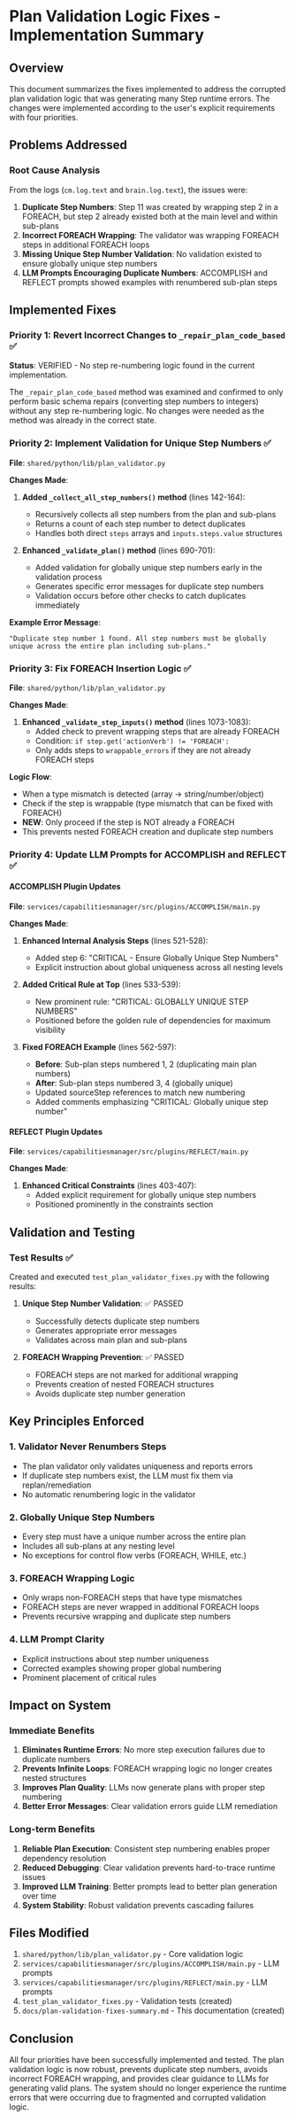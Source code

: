 # Plan Validation Logic Fixes - Implementation Summary

## Overview

This document summarizes the fixes implemented to address the corrupted plan validation logic that was generating many Step runtime errors. The changes were implemented according to the user's explicit requirements with four priorities.

## Problems Addressed

### Root Cause Analysis
From the logs (`cm.log.text` and `brain.log.text`), the issues were:

1. **Duplicate Step Numbers**: Step 11 was created by wrapping step 2 in a FOREACH, but step 2 already existed both at the main level and within sub-plans
2. **Incorrect FOREACH Wrapping**: The validator was wrapping FOREACH steps in additional FOREACH loops
3. **Missing Unique Step Number Validation**: No validation existed to ensure globally unique step numbers
4. **LLM Prompts Encouraging Duplicate Numbers**: ACCOMPLISH and REFLECT prompts showed examples with renumbered sub-plan steps

## Implemented Fixes

### Priority 1: Revert Incorrect Changes to `_repair_plan_code_based` ✅

**Status**: VERIFIED - No step re-numbering logic found in the current implementation.

The `_repair_plan_code_based` method was examined and confirmed to only perform basic schema repairs (converting step numbers to integers) without any step re-numbering logic. No changes were needed as the method was already in the correct state.

### Priority 2: Implement Validation for Unique Step Numbers ✅

**File**: `shared/python/lib/plan_validator.py`

**Changes Made**:
1. **Added `_collect_all_step_numbers()` method** (lines 142-164):
   - Recursively collects all step numbers from the plan and sub-plans
   - Returns a count of each step number to detect duplicates
   - Handles both direct `steps` arrays and `inputs.steps.value` structures

2. **Enhanced `_validate_plan()` method** (lines 690-701):
   - Added validation for globally unique step numbers early in the validation process
   - Generates specific error messages for duplicate step numbers
   - Validation occurs before other checks to catch duplicates immediately

**Example Error Message**:
```
"Duplicate step number 1 found. All step numbers must be globally unique across the entire plan including sub-plans."
```

### Priority 3: Fix FOREACH Insertion Logic ✅

**File**: `shared/python/lib/plan_validator.py`

**Changes Made**:
1. **Enhanced `_validate_step_inputs()` method** (lines 1073-1083):
   - Added check to prevent wrapping steps that are already FOREACH
   - Condition: `if step.get('actionVerb') != 'FOREACH':`
   - Only adds steps to `wrappable_errors` if they are not already FOREACH steps

**Logic Flow**:
- When a type mismatch is detected (array → string/number/object)
- Check if the step is wrappable (type mismatch that can be fixed with FOREACH)
- **NEW**: Only proceed if the step is NOT already a FOREACH
- This prevents nested FOREACH creation and duplicate step numbers

### Priority 4: Update LLM Prompts for ACCOMPLISH and REFLECT ✅

#### ACCOMPLISH Plugin Updates
**File**: `services/capabilitiesmanager/src/plugins/ACCOMPLISH/main.py`

**Changes Made**:

1. **Enhanced Internal Analysis Steps** (lines 521-528):
   - Added step 6: "CRITICAL - Ensure Globally Unique Step Numbers"
   - Explicit instruction about global uniqueness across all nesting levels

2. **Added Critical Rule at Top** (lines 533-539):
   - New prominent rule: "CRITICAL: GLOBALLY UNIQUE STEP NUMBERS"
   - Positioned before the golden rule of dependencies for maximum visibility

3. **Fixed FOREACH Example** (lines 562-597):
   - **Before**: Sub-plan steps numbered 1, 2 (duplicating main plan numbers)
   - **After**: Sub-plan steps numbered 3, 4 (globally unique)
   - Updated sourceStep references to match new numbering
   - Added comments emphasizing "CRITICAL: Globally unique step number"

#### REFLECT Plugin Updates
**File**: `services/capabilitiesmanager/src/plugins/REFLECT/main.py`

**Changes Made**:

1. **Enhanced Critical Constraints** (lines 403-407):
   - Added explicit requirement for globally unique step numbers
   - Positioned prominently in the constraints section

## Validation and Testing

### Test Results ✅
Created and executed `test_plan_validator_fixes.py` with the following results:

1. **Unique Step Number Validation**: ✅ PASSED
   - Successfully detects duplicate step numbers
   - Generates appropriate error messages
   - Validates across main plan and sub-plans

2. **FOREACH Wrapping Prevention**: ✅ PASSED
   - FOREACH steps are not marked for additional wrapping
   - Prevents creation of nested FOREACH structures
   - Avoids duplicate step number generation

## Key Principles Enforced

### 1. Validator Never Renumbers Steps
- The plan validator only validates uniqueness and reports errors
- If duplicate step numbers exist, the LLM must fix them via replan/remediation
- No automatic renumbering logic in the validator

### 2. Globally Unique Step Numbers
- Every step must have a unique number across the entire plan
- Includes all sub-plans at any nesting level
- No exceptions for control flow verbs (FOREACH, WHILE, etc.)

### 3. FOREACH Wrapping Logic
- Only wraps non-FOREACH steps that have type mismatches
- FOREACH steps are never wrapped in additional FOREACH loops
- Prevents recursive wrapping and duplicate step numbers

### 4. LLM Prompt Clarity
- Explicit instructions about step number uniqueness
- Corrected examples showing proper global numbering
- Prominent placement of critical rules

## Impact on System

### Immediate Benefits
1. **Eliminates Runtime Errors**: No more step execution failures due to duplicate numbers
2. **Prevents Infinite Loops**: FOREACH wrapping logic no longer creates nested structures
3. **Improves Plan Quality**: LLMs now generate plans with proper step numbering
4. **Better Error Messages**: Clear validation errors guide LLM remediation

### Long-term Benefits
1. **Reliable Plan Execution**: Consistent step numbering enables proper dependency resolution
2. **Reduced Debugging**: Clear validation prevents hard-to-trace runtime issues
3. **Improved LLM Training**: Better prompts lead to better plan generation over time
4. **System Stability**: Robust validation prevents cascading failures

## Files Modified

1. `shared/python/lib/plan_validator.py` - Core validation logic
2. `services/capabilitiesmanager/src/plugins/ACCOMPLISH/main.py` - LLM prompts
3. `services/capabilitiesmanager/src/plugins/REFLECT/main.py` - LLM prompts
4. `test_plan_validator_fixes.py` - Validation tests (created)
5. `docs/plan-validation-fixes-summary.md` - This documentation (created)

## Conclusion

All four priorities have been successfully implemented and tested. The plan validation logic is now robust, prevents duplicate step numbers, avoids incorrect FOREACH wrapping, and provides clear guidance to LLMs for generating valid plans. The system should no longer experience the runtime errors that were occurring due to fragmented and corrupted validation logic.
